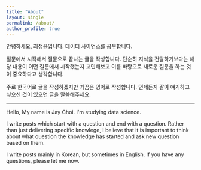 ```yaml
---
title: "About"
layout: single
permalink: /about/
author_profile: true
---
```

안녕하세요, 최정윤입니다. 데이터 사이언스를 공부합니다.

질문에서 시작해서 질문으로 끝나는 글을 작성합니다. 단순히 지식을 전달하기보다는 해당 내용이 어떤 질문에서 시작했는지 고민해보고 이를 바탕으로 새로운 질문을 하는 것이 중요하다고 생각합니다.

주로 한국어로 글을 작성하겠지만 가끔은 영어로 작성합니다. 언제든지 같이 얘기하고 싶으신 것이 있으면 글을 말씀해주세요. 



<hr>


Hello, My name is Jay Choi. I'm studying data science.

I write posts which start with a question and end with a question. Rather than just delivering specific knowlege, I believe that it is important to think about what question the knowledge has started and ask new question based on them.

I write posts mainly in Korean, but sometimes in English. If you have any questions, please let me now. 
